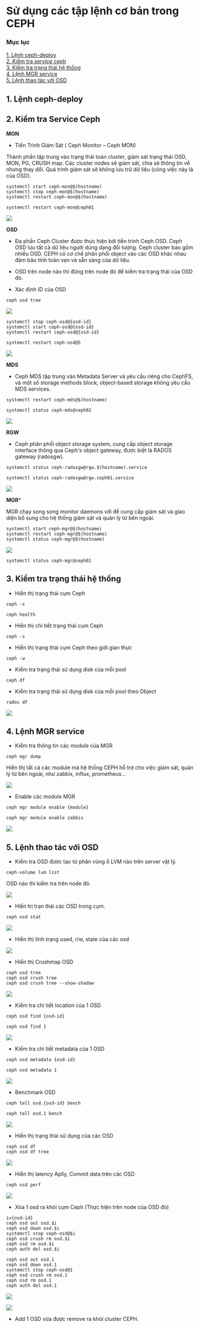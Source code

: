 # Sử dụng các tập lệnh cơ bản trong CEPH

### Mục lục

[1. Lệnh ceph-deploy](#deploy)<br>
[2. Kiểm tra service ceph](#restart)<br>
[3. Kiểm tra trạng thái hệ thống](#trangthai)<br>
[4. Lệnh MGR service](#mgr)<br>
[5. Lệnh thao tác với OSD](#osd)<br>


<a name="deploy"></a>
## 1. Lệnh ceph-deploy

<a name="restart"></a>
## 2. Kiểm tra Service Ceph

**MON**

- Tiến Trình Giám Sát ( Ceph Monitor – Ceph MON)

Thành phần tập trung vào trạng thái toàn cluster, giám sát trạng thái OSD, MON, PG, CRUSH map. Các cluster nodes sẽ giám sát, chia sẻ thông tin về nhưng thay đổi. Quá trình giám sát sẽ không lưu trữ dữ liệu (công việc này là của OSD).

```
systemctl start ceph-mon@$(hostname)
systemctl stop ceph-mon@$(hostname)
systemctl restart ceph-mon@$(hostname)
```

```
systemctl restart ceph-mon@ceph01
```

![](../images/tap-lenh-ceph/Screenshot_1654.png)

**OSD**

- Đa phần Ceph Cluster được thực hiện bởi tiến trình Ceph OSD. Ceph OSD lưu tất cả dữ liệu người dùng dạng đối tượng. Ceph cluster bao gồm nhiều OSD. CEPH có cơ chế phân phối object vào các OSD khác nhau đảm bảo tính toàn vẹn và sẵn sàng của dữ liệu.

- OSD trên node nào thì đứng trên node đó để kiểm tra trạng thái của OSD đó.

+ Xác định ID của OSD

```
ceph osd tree
```

![](../images/tap-lenh-ceph/Screenshot_1655.png)

```
systemctl stop ceph-osd@{osd-id}
systemctl start ceph-osd@{osd-id}
systemctl restart ceph-osd@{osd-id}
```

```
systemctl restart ceph-osd@5
```

![](../images/tap-lenh-ceph/Screenshot_1656.png)

**MDS**

- Ceph MDS tập trung vào Metadata Server và yêu cầu riêng cho CephFS, và một số storage methods block; object-based storage không yêu cầu MDS services. 

```
systemctl restart ceph-mds@$(hostname)
```

```
systemctl status ceph-mds@ceph02
```

![](../images/tap-lenh-ceph/Screenshot_1657.png)

**RGW**

- Ceph phân phối object storage system, cung cấp object storage interface thông qua Ceph's object gateway, được biệt là RADOS gateway (radosgw).

```
systemctl status ceph-radosgw@rgw.$(hostname).service
```

```
systemctl status ceph-radosgw@rgw.ceph01.service
```

![](../images/tap-lenh-ceph/Screenshot_1658.png)

**MGR***

MGR chạy song song monitor daemons với để cung cấp giám sát và giao diện bổ sung cho hệ thống giám sát và quản lý từ bên ngoài.

```
systemctl start ceph-mgr@$(hostname)
systemctl restart ceph-mgr@$(hostname)
systemctl status ceph-mgr@$(hostname)
```

![](../images/tap-lenh-ceph/Screenshot_1659.png)

```
systemctl status ceph-mgr@ceph01
```

<a name="trangthai"></a>
## 3. Kiểm tra trạng thái hệ thống

- Hiển thị trạng thái cụm Ceph

```
ceph -s
```

```
ceph health
```

- Hiển thị chi tiết trạng thái cụm Ceph

```
ceph -s
```

- Hiển thị trạng thái cụm Ceph theo giời gian thực

```
ceph -w
```

- Kiểm tra trạng thái sử dụng disk của mỗi pool

```
ceph df
```

- Kiểm tra trạng thái sử dụng disk của mỗi pool theo Object

```
rados df
```

![](../images/tap-lenh-ceph/Screenshot_1660.png)

<a name="mgr"></a>
## 4. Lệnh MGR service

- Kiểm tra thông tin các module của MGR

```
ceph mgr dump
```

Hiển thị tất cả các module mà hệ thống CEPH hỗ trợ cho việc giám sát, quản lý từ bên ngoài, như zabbix, influx, prometheus...

![](../images/tap-lenh-ceph/Screenshot_1663.png)

- Enable các module MGR

```
ceph mgr module enable {module}
```

```
ceph mgr module enable zabbix
```

![](../images/tap-lenh-ceph/Screenshot_1664.png)

<a name="osd"></a>
## 5. Lệnh thao tác với OSD

- Kiểm tra OSD đươc tạo từ phân vùng ổ LVM nào trên server vật lý.

```
ceph-volume lvm list
```

OSD nào thì kiểm tra trên node đó.

![](../images/tap-lenh-ceph/Screenshot_1667.png)

- Hiển trị trạn thái các OSD trong cụm.

```
ceph osd stat
```

![](../images/tap-lenh-ceph/Screenshot_1668.png)

- Hiển thị tình trạng used, r/w, state của các osd

![](../images/tap-lenh-ceph/Screenshot_1669.png)

- Hiển thị Crushmap OSD

```
ceph osd tree
ceph osd crush tree
ceph osd crush tree --show-shadow
```

![](../images/tap-lenh-ceph/Screenshot_1670.png)

- Kiểm tra chi tiết location của 1 OSD

```
ceph osd find {osd-id}
```

```
ceph osd find 1
```

![](../images/tap-lenh-ceph/Screenshot_1671.png)

- Kiểm tra chi tiết metadata của 1 OSD

```
ceph osd metadata {osd-id}
```

```
ceph osd metadata 1
````

![](../images/tap-lenh-ceph/Screenshot_1672.png)

- Benchmark OSD

```
ceph tell osd.{osd-id} bench
```

```
ceph tell osd.1 bench
```

![](../images/tap-lenh-ceph/Screenshot_1673.png)

- Hiển thị trạng thái sử dụng của các OSD

```
ceph osd df 
ceph osd df tree
```

![](../images/tap-lenh-ceph/Screenshot_1674.png)

- Hiển thị latency Aplly, Commit data trên các OSD

```
ceph osd perf
```

![](../images/tap-lenh-ceph/Screenshot_1675.png)

- Xóa 1 osd ra khỏi cụm Ceph (Thực hiện trên node của OSD đó)

```
i={osd-id}
ceph osd out osd.$i
ceph osd down osd.$i
systemctl stop ceph-osd@$i
ceph osd crush rm osd.$i
ceph osd rm osd.$i
ceph auth del osd.$i
```

```
ceph osd out osd.1
ceph osd down osd.1
systemctl stop ceph-osd@1
ceph osd crush rm osd.1
ceph osd rm osd.1
ceph auth del osd.1
```

![](../images/tap-lenh-ceph/Screenshot_1676.png)

![](../images/tap-lenh-ceph/Screenshot_1677.png)

- Add 1 OSD vừa được remove ra khỏi cluster CEPH.

